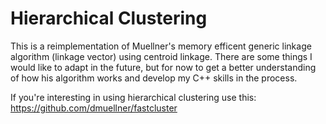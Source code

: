 # Hierarchical Clustering

This is a reimplementation of Muellner's memory efficent generic linkage algorithm (linkage vector) using centroid linkage. There are some things I would like to adapt in the future, but for now to get a better understanding of how his algorithm works and develop my C++ skills in the process.

If you're interesting in using hierarchical clustering use this: https://github.com/dmuellner/fastcluster

